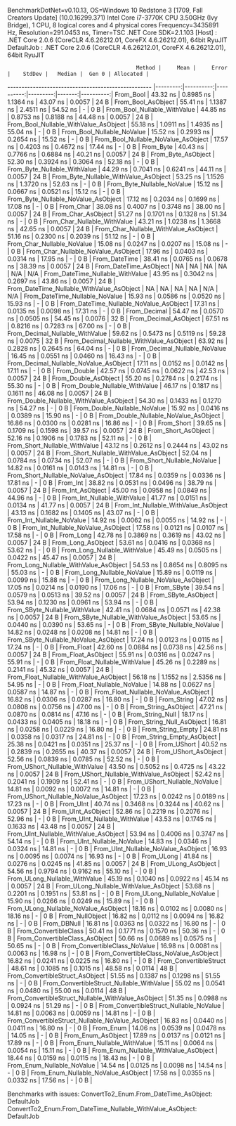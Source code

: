 
BenchmarkDotNet=v0.10.13, OS=Windows 10 Redstone 3 [1709, Fall Creators Update] (10.0.16299.371)
Intel Core i7-3770K CPU 3.50GHz (Ivy Bridge), 1 CPU, 8 logical cores and 4 physical cores
Frequency=3435891 Hz, Resolution=291.0453 ns, Timer=TSC
.NET Core SDK=2.1.103
  [Host]     : .NET Core 2.0.6 (CoreCLR 4.6.26212.01, CoreFX 4.6.26212.01), 64bit RyuJIT
  DefaultJob : .NET Core 2.0.6 (CoreCLR 4.6.26212.01, CoreFX 4.6.26212.01), 64bit RyuJIT


                                             Method |     Mean |     Error |    StdDev |   Median |  Gen 0 | Allocated |
--------------------------------------------------- |---------:|----------:|----------:|---------:|-------:|----------:|
                                          From_Bool | 43.32 ns | 0.8985 ns | 1.1364 ns | 43.07 ns | 0.0057 |      24 B |
                                 From_Bool_AsObject | 55.41 ns | 1.1387 ns | 2.4511 ns | 54.52 ns |      - |       0 B |
                       From_Bool_Nullable_WithValue | 44.85 ns | 0.8753 ns | 0.8188 ns | 44.48 ns | 0.0057 |      24 B |
              From_Bool_Nullable_WithValue_AsObject | 55.18 ns | 1.0911 ns | 1.4935 ns | 55.04 ns |      - |       0 B |
                         From_Bool_Nullable_NoValue | 15.52 ns | 0.2993 ns | 0.2654 ns | 15.52 ns |      - |       0 B |
                From_Bool_Nullable_NoValue_AsObject | 17.57 ns | 0.4203 ns | 0.4672 ns | 17.44 ns |      - |       0 B |
                                          From_Byte | 40.43 ns | 0.7766 ns | 0.6884 ns | 40.21 ns | 0.0057 |      24 B |
                                 From_Byte_AsObject | 52.30 ns | 0.3924 ns | 0.3064 ns | 52.18 ns |      - |       0 B |
                       From_Byte_Nullable_WithValue | 44.29 ns | 0.7041 ns | 0.6241 ns | 44.11 ns | 0.0057 |      24 B |
              From_Byte_Nullable_WithValue_AsObject | 53.25 ns | 1.1526 ns | 1.3720 ns | 52.63 ns |      - |       0 B |
                         From_Byte_Nullable_NoValue | 15.12 ns | 0.0667 ns | 0.0521 ns | 15.12 ns |      - |       0 B |
                From_Byte_Nullable_NoValue_AsObject | 17.12 ns | 0.2034 ns | 0.1699 ns | 17.08 ns |      - |       0 B |
                                          From_Char | 38.08 ns | 0.4007 ns | 0.3748 ns | 38.00 ns | 0.0057 |      24 B |
                                 From_Char_AsObject | 51.27 ns | 0.1701 ns | 0.1328 ns | 51.34 ns |      - |       0 B |
                       From_Char_Nullable_WithValue | 43.21 ns | 1.0238 ns | 1.3668 ns | 42.65 ns | 0.0057 |      24 B |
              From_Char_Nullable_WithValue_AsObject | 51.16 ns | 0.2300 ns | 0.2039 ns | 51.12 ns |      - |       0 B |
                         From_Char_Nullable_NoValue | 15.08 ns | 0.0247 ns | 0.0207 ns | 15.08 ns |      - |       0 B |
                From_Char_Nullable_NoValue_AsObject | 17.96 ns | 0.0403 ns | 0.0314 ns | 17.95 ns |      - |       0 B |
                                      From_DateTime | 38.41 ns | 0.0765 ns | 0.0678 ns | 38.39 ns | 0.0057 |      24 B |
                             From_DateTime_AsObject |       NA |        NA |        NA |       NA |    N/A |       N/A |
                   From_DateTime_Nullable_WithValue | 43.95 ns | 0.3042 ns | 0.2697 ns | 43.86 ns | 0.0057 |      24 B |
          From_DateTime_Nullable_WithValue_AsObject |       NA |        NA |        NA |       NA |    N/A |       N/A |
                     From_DateTime_Nullable_NoValue | 15.93 ns | 0.0586 ns | 0.0520 ns | 15.93 ns |      - |       0 B |
            From_DateTime_Nullable_NoValue_AsObject | 17.31 ns | 0.0135 ns | 0.0098 ns | 17.31 ns |      - |       0 B |
                                       From_Decimal | 54.47 ns | 0.0570 ns | 0.0505 ns | 54.45 ns | 0.0076 |      32 B |
                              From_Decimal_AsObject | 67.51 ns | 0.8216 ns | 0.7283 ns | 67.00 ns |      - |       0 B |
                    From_Decimal_Nullable_WithValue | 59.62 ns | 0.5473 ns | 0.5119 ns | 59.28 ns | 0.0075 |      32 B |
           From_Decimal_Nullable_WithValue_AsObject | 63.92 ns | 0.2828 ns | 0.2645 ns | 64.04 ns |      - |       0 B |
                      From_Decimal_Nullable_NoValue | 16.45 ns | 0.0551 ns | 0.0460 ns | 16.43 ns |      - |       0 B |
             From_Decimal_Nullable_NoValue_AsObject | 17.11 ns | 0.0152 ns | 0.0142 ns | 17.11 ns |      - |       0 B |
                                        From_Double | 42.57 ns | 0.0745 ns | 0.0622 ns | 42.53 ns | 0.0057 |      24 B |
                               From_Double_AsObject | 55.20 ns | 0.2784 ns | 0.2174 ns | 55.30 ns |      - |       0 B |
                     From_Double_Nullable_WithValue | 46.17 ns | 0.1817 ns | 0.1611 ns | 46.08 ns | 0.0057 |      24 B |
            From_Double_Nullable_WithValue_AsObject | 54.30 ns | 0.1433 ns | 0.1270 ns | 54.27 ns |      - |       0 B |
                       From_Double_Nullable_NoValue | 15.92 ns | 0.0416 ns | 0.0389 ns | 15.90 ns |      - |       0 B |
              From_Double_Nullable_NoValue_AsObject | 16.86 ns | 0.0300 ns | 0.0281 ns | 16.86 ns |      - |       0 B |
                                         From_Short | 39.65 ns | 0.1709 ns | 0.1598 ns | 39.57 ns | 0.0057 |      24 B |
                                From_Short_AsObject | 52.16 ns | 0.1906 ns | 0.1783 ns | 52.11 ns |      - |       0 B |
                      From_Short_Nullable_WithValue | 43.12 ns | 0.2612 ns | 0.2444 ns | 43.02 ns | 0.0057 |      24 B |
             From_Short_Nullable_WithValue_AsObject | 52.04 ns | 0.0784 ns | 0.0734 ns | 52.07 ns |      - |       0 B |
                        From_Short_Nullable_NoValue | 14.82 ns | 0.0161 ns | 0.0143 ns | 14.81 ns |      - |       0 B |
               From_Short_Nullable_NoValue_AsObject | 17.84 ns | 0.0359 ns | 0.0336 ns | 17.81 ns |      - |       0 B |
                                           From_Int | 38.82 ns | 0.0531 ns | 0.0496 ns | 38.79 ns | 0.0057 |      24 B |
                                  From_Int_AsObject | 45.00 ns | 0.0958 ns | 0.0849 ns | 44.96 ns |      - |       0 B |
                        From_Int_Nullable_WithValue | 41.77 ns | 0.0151 ns | 0.0134 ns | 41.77 ns | 0.0057 |      24 B |
               From_Int_Nullable_WithValue_AsObject | 43.13 ns | 0.1682 ns | 0.1405 ns | 43.07 ns |      - |       0 B |
                          From_Int_Nullable_NoValue | 14.92 ns | 0.0062 ns | 0.0055 ns | 14.92 ns |      - |       0 B |
                 From_Int_Nullable_NoValue_AsObject | 17.58 ns | 0.0121 ns | 0.0107 ns | 17.58 ns |      - |       0 B |
                                          From_Long | 42.78 ns | 0.3869 ns | 0.3619 ns | 43.02 ns | 0.0057 |      24 B |
                                 From_Long_AsObject | 53.61 ns | 0.0416 ns | 0.0368 ns | 53.62 ns |      - |       0 B |
                       From_Long_Nullable_WithValue | 45.49 ns | 0.0505 ns | 0.0422 ns | 45.47 ns | 0.0057 |      24 B |
              From_Long_Nullable_WithValue_AsObject | 54.53 ns | 0.8654 ns | 0.8095 ns | 55.03 ns |      - |       0 B |
                         From_Long_Nullable_NoValue | 15.89 ns | 0.0119 ns | 0.0099 ns | 15.88 ns |      - |       0 B |
                From_Long_Nullable_NoValue_AsObject | 17.05 ns | 0.0214 ns | 0.0190 ns | 17.06 ns |      - |       0 B |
                                         From_SByte | 39.54 ns | 0.0579 ns | 0.0513 ns | 39.52 ns | 0.0057 |      24 B |
                                From_SByte_AsObject | 53.94 ns | 0.1230 ns | 0.0961 ns | 53.94 ns |      - |       0 B |
                      From_SByte_Nullable_WithValue | 42.41 ns | 0.0684 ns | 0.0571 ns | 42.38 ns | 0.0057 |      24 B |
             From_SByte_Nullable_WithValue_AsObject | 53.65 ns | 0.0440 ns | 0.0390 ns | 53.65 ns |      - |       0 B |
                        From_SByte_Nullable_NoValue | 14.82 ns | 0.0248 ns | 0.0208 ns | 14.81 ns |      - |       0 B |
               From_SByte_Nullable_NoValue_AsObject | 17.24 ns | 0.0123 ns | 0.0115 ns | 17.24 ns |      - |       0 B |
                                         From_Float | 42.60 ns | 0.0884 ns | 0.0738 ns | 42.56 ns | 0.0057 |      24 B |
                                From_Float_AsObject | 55.91 ns | 0.0316 ns | 0.0247 ns | 55.91 ns |      - |       0 B |
                      From_Float_Nullable_WithValue | 45.26 ns | 0.2289 ns | 0.2141 ns | 45.32 ns | 0.0057 |      24 B |
             From_Float_Nullable_WithValue_AsObject | 56.18 ns | 1.1552 ns | 2.5356 ns | 54.95 ns |      - |       0 B |
                        From_Float_Nullable_NoValue | 14.88 ns | 0.0627 ns | 0.0587 ns | 14.87 ns |      - |       0 B |
               From_Float_Nullable_NoValue_AsObject | 16.82 ns | 0.0306 ns | 0.0287 ns | 16.80 ns |      - |       0 B |
                                        From_String | 47.02 ns | 0.0808 ns | 0.0756 ns | 47.00 ns |      - |       0 B |
                               From_String_AsObject | 47.21 ns | 0.0870 ns | 0.0814 ns | 47.16 ns |      - |       0 B |
                                   From_String_Null | 18.17 ns | 0.0433 ns | 0.0405 ns | 18.18 ns |      - |       0 B |
                          From_String_Null_AsObject | 16.81 ns | 0.0258 ns | 0.0229 ns | 16.80 ns |      - |       0 B |
                                  From_String_Empty | 24.81 ns | 0.0358 ns | 0.0317 ns | 24.81 ns |      - |       0 B |
                         From_String_Empty_AsObject | 25.38 ns | 0.0421 ns | 0.0351 ns | 25.37 ns |      - |       0 B |
                                        From_UShort | 40.52 ns | 0.2839 ns | 0.2655 ns | 40.37 ns | 0.0057 |      24 B |
                               From_UShort_AsObject | 52.56 ns | 0.0839 ns | 0.0785 ns | 52.52 ns |      - |       0 B |
                     From_UShort_Nullable_WithValue | 43.50 ns | 0.5052 ns | 0.4725 ns | 43.22 ns | 0.0057 |      24 B |
            From_UShort_Nullable_WithValue_AsObject | 52.42 ns | 0.2041 ns | 0.1909 ns | 52.41 ns |      - |       0 B |
                       From_UShort_Nullable_NoValue | 14.81 ns | 0.0092 ns | 0.0072 ns | 14.81 ns |      - |       0 B |
              From_UShort_Nullable_NoValue_AsObject | 17.23 ns | 0.0242 ns | 0.0189 ns | 17.23 ns |      - |       0 B |
                                          From_UInt | 40.74 ns | 0.3468 ns | 0.3244 ns | 40.62 ns | 0.0057 |      24 B |
                                 From_UInt_AsObject | 52.86 ns | 0.2219 ns | 0.2076 ns | 52.96 ns |      - |       0 B |
                       From_UInt_Nullable_WithValue | 43.53 ns | 0.1745 ns | 0.1633 ns | 43.48 ns | 0.0057 |      24 B |
              From_UInt_Nullable_WithValue_AsObject | 53.94 ns | 0.4006 ns | 0.3747 ns | 54.14 ns |      - |       0 B |
                         From_UInt_Nullable_NoValue | 14.83 ns | 0.0346 ns | 0.0324 ns | 14.81 ns |      - |       0 B |
                From_UInt_Nullable_NoValue_AsObject | 16.93 ns | 0.0095 ns | 0.0074 ns | 16.93 ns |      - |       0 B |
                                         From_ULong | 41.84 ns | 0.0276 ns | 0.0245 ns | 41.85 ns | 0.0057 |      24 B |
                                From_ULong_AsObject | 54.56 ns | 0.9794 ns | 0.9162 ns | 55.10 ns |      - |       0 B |
                      From_ULong_Nullable_WithValue | 45.19 ns | 0.1040 ns | 0.0922 ns | 45.14 ns | 0.0057 |      24 B |
             From_ULong_Nullable_WithValue_AsObject | 53.68 ns | 0.2201 ns | 0.1951 ns | 53.81 ns |      - |       0 B |
                        From_ULong_Nullable_NoValue | 15.90 ns | 0.0266 ns | 0.0249 ns | 15.89 ns |      - |       0 B |
               From_ULong_Nullable_NoValue_AsObject | 18.16 ns | 0.0102 ns | 0.0080 ns | 18.16 ns |      - |       0 B |
                                    From_NullObject | 16.82 ns | 0.0112 ns | 0.0094 ns | 16.82 ns |      - |       0 B |
                                        From_DBNull | 16.81 ns | 0.0363 ns | 0.0322 ns | 16.80 ns |      - |       0 B |
                              From_ConvertibleClass | 50.41 ns | 0.1771 ns | 0.1570 ns | 50.36 ns |      - |       0 B |
                     From_ConvertibleClass_AsObject | 50.66 ns | 0.0689 ns | 0.0575 ns | 50.65 ns |      - |       0 B |
                      From_ConvertibleClass_NoValue | 16.98 ns | 0.0081 ns | 0.0063 ns | 16.98 ns |      - |       0 B |
             From_ConvertibleClass_NoValue_AsObject | 16.82 ns | 0.0241 ns | 0.0225 ns | 16.80 ns |      - |       0 B |
                             From_ConvertibleStruct | 48.61 ns | 0.1085 ns | 0.1015 ns | 48.58 ns | 0.0114 |      48 B |
                    From_ConvertibleStruct_AsObject | 51.55 ns | 0.1387 ns | 0.1298 ns | 51.55 ns |      - |       0 B |
          From_ConvertibleStruct_Nullable_WithValue | 55.02 ns | 0.0541 ns | 0.0480 ns | 55.00 ns | 0.0114 |      48 B |
 From_ConvertibleStruct_Nullable_WithValue_AsObject | 51.35 ns | 0.0988 ns | 0.0924 ns | 51.29 ns |      - |       0 B |
            From_ConvertibleStruct_Nullable_NoValue | 14.81 ns | 0.0063 ns | 0.0059 ns | 14.81 ns |      - |       0 B |
   From_ConvertibleStruct_Nullable_NoValue_AsObject | 16.83 ns | 0.0440 ns | 0.0411 ns | 16.80 ns |      - |       0 B |
                                          From_Enum | 14.06 ns | 0.0539 ns | 0.0478 ns | 14.05 ns |      - |       0 B |
                                 From_Enum_AsObject | 17.89 ns | 0.0137 ns | 0.0121 ns | 17.89 ns |      - |       0 B |
                       From_Enum_Nullable_WithValue | 15.11 ns | 0.0064 ns | 0.0054 ns | 15.11 ns |      - |       0 B |
              From_Enum_Nullable_WithValue_AsObject | 18.44 ns | 0.0159 ns | 0.0115 ns | 18.43 ns |      - |       0 B |
                         From_Enum_Nullable_NoValue | 14.54 ns | 0.0125 ns | 0.0098 ns | 14.54 ns |      - |       0 B |
                From_Enum_Nullable_NoValue_AsObject | 17.58 ns | 0.0355 ns | 0.0332 ns | 17.56 ns |      - |       0 B |

Benchmarks with issues:
  ConvertTo2_Enum.From_DateTime_AsObject: DefaultJob
  ConvertTo2_Enum.From_DateTime_Nullable_WithValue_AsObject: DefaultJob
